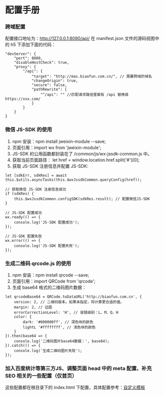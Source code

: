 # 配置手册


### 跨域配置
配置接口地址为：http://127.0.0.1:8080/api/
在 manifest.json 文件的源码视图中的 h5 下添加下面的代码：
```
"devServer": {
	"port": 8080,
	"disableHostCheck": true,
	"proxy": {
		"/api": {
			"target": "http://mas.biaofun.com.cn/", // 需要跨域的域名
			"changeOrigin": true,
			"secure": false,
			"pathRewrite": {
				"^/api": "" //匹配请求路径里面有 /api 替换成 https://xxx.com/
			}
		}
	}
}
```


### 微信 JS-SDK 的使用
1. npm 安装：npm install jweixin-module --save;
2. 页面引用：import wx from 'jweixin-module';
3. JS-SDK 的公用函数都封装在了 /common/js/wx-jssdk-common.js 中。
4. 获取当前页面路径：
		let href = window.location.href.split('#')[0];
5. 获取 JS-SDK 注册信息并配置 JS-SDK:
```
let [sdkErr, sdkRes] = await this.$utils.asyncTasks(this.$wxJssdkCommon.queryConfig(href));

// 获取微信 JS-SDK 注册信息成功
if (sdkRes) {
	this.$wxJssdkCommon.configSDK(sdkRes.result); // 配置微信JS-SDK
}

// JS-SDK 配置成功
wx.ready(() => {
	console.log('JS-SDK 配置成功');
});

// JS-SDK 配置失败
wx.error(() => {
	console.log('JS-SDK 配置失败');
});
```
	
	
### 生成二维码 qrcode.js 的使用
1. npm 安装：npm install qrcode --save;
2. 页面引用：import QRCode from 'qrcode';
3. 生成 base64 格式的二维码图片数据：
```
let qrcodeBase64 = QRCode.toDataURL('http://biaofun.com.cn', { 
	version: 2, // 二维码版本。如果未指定，将计算更合适的值。
	margin: 2, // 边距
	errorCorrectionLevel: 'H', // 容错级别：L、M、Q、H 
	color: {
		dark: '#000000ff', // 深色块的颜色
		lightL '#ffffffff', // 浅色块的颜色
	}
}).then(base64 => {
	console.log('二维码图片base64数据：', base64);
}).catch(() => {
	console.log('生成二维码图片失败');
});
```
	

### 加入百度统计等第三方JS、调整页面 head 中的 meta 配置、补充 SEO 相关的一些配置（仅首页）
这些配置都在根目录下的 index.html 下配置，具体配置参考：[自定义模板](https://uniapp.dcloud.io/collocation/manifest?id=h5-template)